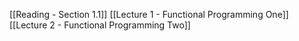[[Reading - Section 1.1]]
[[Lecture 1 - Functional Programming One]]
[[Lecture 2 - Functional Programming Two]]